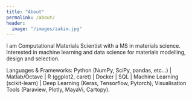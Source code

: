 ```yaml
---
title: "About"
permalink: /about/
header:
  image: "/images/zakim.jpg"
---
```


I am Computational Materials Scientist with a MS in materials science. Interested in machine learning and data science for materials modelling, design and selection.

Languages & Frameworks:
Python (NumPy, SciPy, pandas, etc...) | Matlab/Octave | R (ggplot2, caret) | Docker | SQL | Machine Learning (scikit-learn) | Deep Learning (Keras, Tensorflow, Pytorch), Visualisation Tools (Paraview, Plotly, MayaVi, Cartopy).





